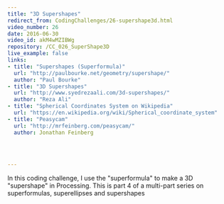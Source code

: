 ```yaml
---
title: "3D Supershapes"
redirect_from: CodingChallenges/26-supershape3d.html
video_number: 26
date: 2016-06-30
video_id: akM4wMZIBWg
repository: /CC_026_SuperShape3D
live_example: false
links:
- title: "Supershapes (Superformula)"  
  url: "http://paulbourke.net/geometry/supershape/"
  author: "Paul Bourke"
- title: "3D Supershapes"
  url: "http://www.syedrezaali.com/3d-supershapes/"
  author: "Reza Ali"
- title: "Spherical Coordinates System on Wikipedia"  
  url: "https://en.wikipedia.org/wiki/Spherical_coordinate_system"
- title: "Peasycam"  
  url: "http://mrfeinberg.com/peasycam/"
  author: Jonathan Feinberg
  


  
---
```


In this coding challenge, I use the "superformula" to make a 3D "supershape" in Processing.  This is part 4 of a multi-part series on superformulas, superellipses and supershapes

